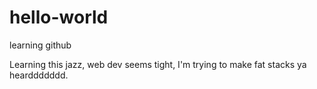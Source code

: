 # hello-world
learning github


Learning this jazz, web dev seems tight, I'm trying to make fat stacks ya hearddddddd.
